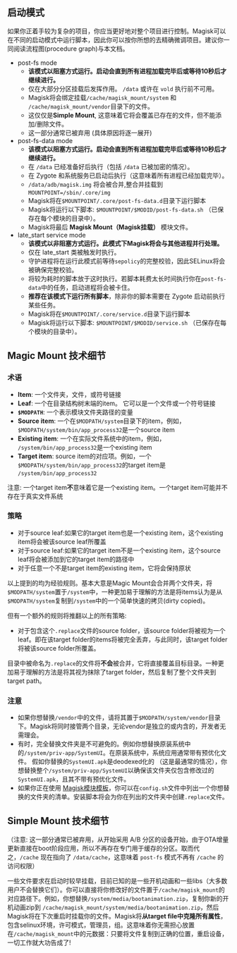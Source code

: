 ## 启动模式
如果你正着手较为复杂的项目，你应当更好地对整个项目进行控制。Magisk可以在不同的启动模式中运行脚本，因此你可以按你所想的去精确微调项目。建议你一同阅读流程图(procedure graph)与本文档。

- post-fs mode
    - **该模式以阻塞方式运行。启动会直到所有进程加载完毕后或等待10秒后才继续进行。**
    - 仅在大部分分区挂载后发挥作用。 `/data` 或许在 `vold` 执行前不可用。
    - Magisk将会绑定挂载`/cache/magisk_mount/system` 和 `/cache/magisk_mount/vendor`目录下的文件。
    - 这仅仅是**Simple Mount**, 这意味着它将会覆盖已存在的文件，但不能添加/删除文件。
    - 这一部分通常已被弃用 (具体原因将逐一展开)
- post-fs-data mode
    - **该模式以阻塞方式运行。启动会直到所有进程加载完毕后或等待10秒后才继续进行。**
    - 在 `/data` 已经准备好后执行（包括 `/data` 已被加密的情况）。
    - 在 Zygote 和系统服务已启动后执行（这意味着所有进程已经加载完毕）。
    - `/data/adb/magisk.img` 将会被合并,整合并挂载到 `MOUNTPOINT=/sbin/.core/img`
    - Magisk将在`$MOUNTPOINT/.core/post-fs-data.d`目录下运行脚本
    - Magisk将运行以下脚本: `$MOUNTPOINT/$MODID/post-fs-data.sh` （已保存在每个模块的目录中）。
    - Magisk将最后 **Magisk Mount（Magisk挂载）** 模块文件。
- late_start service mode
    - **该模式以非阻塞方式运行。此模式下Magisk将会与其他进程并行处理。**
    - 仅在 late_start 类被触发时执行。
    - 守护进程将在运行此模式前等待`sepolicy`的完整校验，因此SELinux将会被确保完整校验。
    - 将较为耗时的脚本放于这时执行。若脚本耗费太长时间执行你在`post-fs-data`中的任务，启动进程将会被卡住。
    - **推荐在该模式下运行所有脚本**，除非你的脚本需要在 Zygote 启动前执行某些任务。
    - Magisk将在`$MOUNTPOINT/.core/service.d`目录下运行脚本
    - Magisk将运行以下脚本: `$MOUNTPOINT/$MODID/service.sh` （已保存在每个模块的目录中）。

## Magic Mount 技术细节
### 术语
- **Item**: 一个文件夹，文件，或符号链接
- **Leaf**: 一个在目录结构树末端的item。 它可以是一个文件或一个符号链接
- **`$MODPATH`**: 一个表示模块文件夹路径的变量
- **Source item**: 一个在`$MODPATH/system`目录下的item，例如， `$MODPATH/system/bin/app_process32`是一个source item
- **Existing item**: 一个在实际文件系统中的item，例如， `/system/bin/app_process32`是一个existing item
- **Target item**: source item的对应项。例如，一个 `$MODPATH/system/bin/app_process32`的target item是 `/system/bin/app_process32`

注意: 一个target item**不**意味着它是一个existing item。一个target item可能并不存在于真实文件系统

### 策略
- 对于source leaf:如果它的target item也是一个existing item，这个existing item将会被该source leaf所覆盖
- 对于source leaf:如果它的target item不是一个existing item，这个source leaf将会被添加到它的target item的路径中
- 对于任意一个不是target item的existing item，它将会保持原状

以上提到的均为经验规则。基本大意是Magic Mount会合并两个文件夹，将`$MODPATH/system`置于`/system`中，一种更加易于理解的方法是将items认为是从`$MODPATH/system`复制到`/system`中的一个简单快速的拷贝(dirty copied)。

但有一个额外的规则将推翻以上的所有策略:

- 对于包含这个`.replace`文件的source folder，该source folder将被视为一个leaf。即在该target folder的items将被完全丢弃，与此同时，该target folder将被该source folder所覆盖。

目录中被命名为`.replace`的文件将**不会**被合并，它将直接覆盖目标目录。一种更加易于理解的方法是将其视为抹除了target folder，然后复制了整个文件夹到target path。

### 注意
- 如果你想替换`/vendor`中的文件，请将其置于`$MODPATH/system/vendor`目录下。Magisk将同时接管两个目录，无论vendor是独立的或内含的，开发者无需理会。
- 有时，完全替换文件夹是不可避免的。例如你想替换原装系统中的`/system/priv-app/SystemUI`。在原装系统中，系统应用通常带有预优化文件。 假如你替换的`SystemUI.apk`是deodexed化的 （这是最通常的情况），你想替换整个`/system/priv-app/SystemUI`以确保该文件夹仅包含修改过的`SystemUI.apk`，且其不带有预优化文件。
- 如果你正在使用 [Magisk模块模板](https://github.com/topjohnwu/magisk-module-template)，你可以在`config.sh`文件中列出一个你想替换的文件夹的清单。安装脚本将会为你在列出的文件夹中创建`.replace`文件。

## Simple Mount 技术细节
（注意: 这一部分通常已被弃用，从开始采用 A/B 分区的设备开始，由于OTA增量更新直接在boot阶段应用，所以不再存在专门用于缓存的分区。取而代之，`/cache` 现在指向了 `/data/cache`，这意味着 `post-fs` 模式不再有 `/cache` 的访问权限）

一些文件要求在启动时较早挂载，目前已知的是一些开机动画和一些libs（大多数用户不会替换它们）。你可以直接将你修改好的文件置于`/cache/magisk_mount`的对应路径下。例如，你想替换`/system/media/bootanimation.zip`，复制你新的开机动画zip到 `/cache/magisk_mount/system/media/bootanimation.zip`，然后Magisk将在下次重启时挂载你的文件。Magisk将**从target file中克隆所有属性**，包含selinux环境，许可模式，管理员，组。这意味着你无需担心放置在`/cache/magisk_mount`中的元数据：只要将文件复制到正确的位置，重启设备，一切工作就大功告成了!

